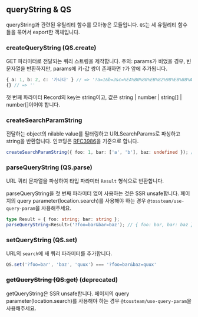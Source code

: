 ## queryString & QS

queryString과 관련된 유틸리티 함수를 모아놓은 모듈입니다. `QS`는 세 유틸리티 함수들을 묶어서 export한 객체입니다.

### createQueryString (QS.create)

GET 파라미터로 전달되는 쿼리 스트링을 제작합니다.
주의: params가 비었을 경우, 빈 문자열을 반환하지만, params에 키-값 쌍이 존재하면 `?`가 앞에 추가됩니다.

```ts
{ a: 1, b: 2, c: '가나다' } // => '?a=1&b=2&c=%EA%B0%80%EB%82%98%EB%8B%A4',
{} // => ''
```

첫 번째 파라미터 Record의 key는 string이고, 값은 string | number | string[] | number[]이어야 합니다.

### createSearchParamString

전달하는 object의 nilable value를 필터링하고 URLSearchParams로 파싱하고 string을 반환합니다. 인코딩은 [RFC3986](https://tossteam.slack.com/archives/C02H1T51D71/p1642611353185700?thread_ts=1642603925.184000&cid=C02H1T51D71)을 기준으로 합니다.

```ts
createSearchParamString({ foo: 1, bar: ['a', 'b'], baz: undefined }); // => foo=1&bar=a&bar=b
```

### parseQueryString (QS.parse)

URL 쿼리 문자열을 파싱하여 타입 파라미터 `Result` 형식으로 반환합니다.

parseQueryString을 첫 번째 파라미터 없이 사용하는 것은 SSR unsafe합니다. 페이지의 query parameter(location.search)를 사용해야 하는 경우 `@tossteam/use-query-param`을 사용해주세요.

```ts
type Result = { foo: string; bar: string };
parseQueryString<Result>('?foo=bar&bar=baz'); // { foo: bar, bar: baz }
```

### setQueryString (QS.set)

URL의 `search`에 새 쿼리 파라미터를 추가합니다.

```ts
QS.set('?foo=bar', 'baz', 'quux') === '?foo=bar&baz=quux'
```

### ~~getQueryString (QS.get)~~ (deprecated)

getQueryString은 SSR unsafe합니다. 페이지의 query parameter(location.search)를 사용해야 하는 경우 `@tossteam/use-query-param`을 사용해주세요.

